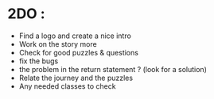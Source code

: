 # 2DO : 

- Find a logo and create a nice intro 
- Work on the story more 
- Check for good puzzles & questions 
- fix the bugs
- the problem in the return statement ? (look for a solution) 
- Relate the journey and the puzzles 
- Any needed classes to check  




